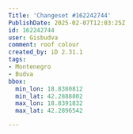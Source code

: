 ```yaml
---
Title: 'Changeset #162242744'
PublishDate: 2025-02-07T12:03:25Z
id: 162242744
user: Gisbudva
comment: roof colour
created_by: iD 2.31.1
tags:
- Montenegro
- Budva
bbox:
  min_lon: 18.8380812
  min_lat: 42.2888802
  max_lon: 18.8391832
  max_lat: 42.2896542

---
```

